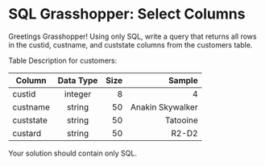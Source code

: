 # SQL Grasshopper: Select Columns

Greetings Grasshopper!
Using only SQL, write a query that returns all rows in the custid, custname, and custstate columns from the customers table.

Table Description for customers:

| Column | Data Type | Size | Sample |
|-----------|:----------:|-----:|-----------------:|
| custid | integer | 8 | 4 |
| custname | string | 50 | Anakin Skywalker |
| custstate | string | 50 | Tatooine |
| custard | string | 50 | R2-D2 |

Your solution should contain only SQL.


